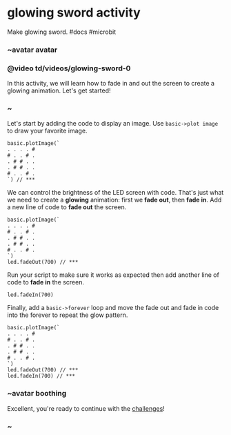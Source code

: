 # glowing sword activity

Make glowing sword. #docs #microbit

### ~avatar avatar

### @video td/videos/glowing-sword-0

In this activity, we will learn how to fade in and out the screen to create a glowing animation. Let's get started!

### ~

Let's start by adding the code to display an image. Use `basic->plot image` to draw your favorite image.

```
basic.plotImage(`
. . . . #
# . . # .
. # # . .
. # # . .
# . . # .
`) // ***
```

We can control the brightness of the LED screen with code. That's just what we need to create a **glowing** animation: first we **fade out**, then **fade in**. Add a new line of code to **fade out** the screen.

```
basic.plotImage(`
. . . . #
# . . # .
. # # . .
. # # . .
# . . # .
`)
led.fadeOut(700) // ***
```

Run your script to make sure it works as expected then add another line of code to **fade in** the screen.

```
led.fadeIn(700)
```

Finally, add a `basic->forever` loop and move the fade out and fade in code into the forever to repeat the glow pattern.

```
basic.plotImage(`
. . . . #
# . . # .
. # # . .
. # # . .
# . . # .
`)
led.fadeOut(700) // ***
led.fadeIn(700) // ***
```

### ~avatar boothing

Excellent, you're ready to continue with the [challenges](/microbit/lessons/glowing-sword/challenges)!

### ~

